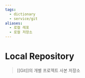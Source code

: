 ```yaml
---
tags:
  - dictionary
  - service/git
aliases:
  - 로컬 레포
  - 로컬 저장소
---
```

# Local Repository
> [[Git]]의 개별 프로젝트 사본 저장소